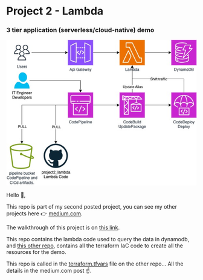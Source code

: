 # Project 2 - Lambda
### 3 tier application (serverless/cloud-native) demo
![Project2_Diagram](images/diagram.jpg)


Hello 👋, 

This repo is part of my second posted project, you can see my other projects here 👉 [medium.com](https://medium.com/@cristian.dente).

The walkthrough of this project is on [this link](https://medium.com/@cristian.dente/3-tier-serverless-app-using-aws-api-gateway-aws-lambda-and-aws-dynamodb-cicd-and-terraform-ad20b459ca9c).

This repo contains the lambda code used to query the data in dynamodb, and [this other repo](https://github.com/cdguru/project2_infrastructure_as_code), contains all the terraform IaC code to create all the resources for the demo.

This repo is called in the [terraform.tfvars](https://github.com/cdguru/project2_infrastructure_as_code/blob/master/terraform/terraform.tfvars) file on the other repo... All the details in the medium.com post ☝️.
